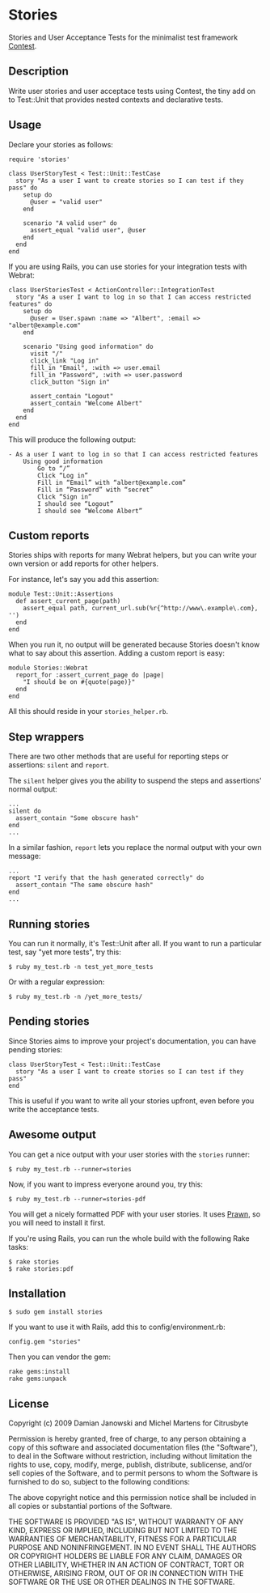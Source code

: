 Stories
=======

Stories and User Acceptance Tests for the minimalist test framework [Contest](http://github.com/citrusbyte/contest).

Description
-----------

Write user stories and user acceptace tests using Contest, the tiny add on to Test::Unit that provides nested contexts and declarative tests.

Usage
-----

Declare your stories as follows:

    require 'stories'

    class UserStoryTest < Test::Unit::TestCase
      story "As a user I want to create stories so I can test if they pass" do
        setup do
          @user = "valid user"
        end

        scenario "A valid user" do
          assert_equal "valid user", @user
        end
      end
    end

If you are using Rails, you can use stories for your integration tests with Webrat:

    class UserStoriesTest < ActionController::IntegrationTest
      story "As a user I want to log in so that I can access restricted features" do
        setup do
          @user = User.spawn :name => "Albert", :email => "albert@example.com"
        end

        scenario "Using good information" do
          visit "/"
          click_link "Log in"
          fill_in "Email", :with => user.email
          fill_in "Password", :with => user.password
          click_button "Sign in"

          assert_contain "Logout"
          assert_contain "Welcome Albert"
        end
      end
    end

This will produce the following output:

    - As a user I want to log in so that I can access restricted features
        Using good information
            Go to “/”
            Click “Log in”
            Fill in “Email” with “albert@example.com”
            Fill in “Password” with “secret”
            Click “Sign in”
            I should see “Logout”
            I should see “Welcome Albert”

Custom reports
--------------

Stories ships with reports for many Webrat helpers, but you can write your own version or add reports
for other helpers.

For instance, let's say you add this assertion:

    module Test::Unit::Assertions
      def assert_current_page(path)
        assert_equal path, current_url.sub(%r{^http://www\.example\.com}, '')
      end
    end

When you run it, no output will be generated because Stories doesn't know what to say about this assertion.
Adding a custom report is easy:

    module Stories::Webrat
      report_for :assert_current_page do |page|
        "I should be on #{quote(page)}"
      end
    end

All this should reside in your `stories_helper.rb`.

Step wrappers
---------------

There are two other methods that are useful for reporting steps or assertions: `silent` and `report`.

The `silent` helper gives you the ability to suspend the steps and assertions' normal output:

    ...
    silent do
      assert_contain "Some obscure hash"
    end
    ...

In a similar fashion, `report` lets you replace the normal output with your own message:

    ...
    report "I verify that the hash generated correctly" do
      assert_contain "The same obscure hash"
    end
    ...

Running stories
---------------

You can run it normally, it's Test::Unit after all. If you want to run a particular test, say "yet more tests", try this:

    $ ruby my_test.rb -n test_yet_more_tests

Or with a regular expression:

    $ ruby my_test.rb -n /yet_more_tests/

Pending stories
---------------

Since Stories aims to improve your project's documentation, you can have pending stories:

    class UserStoryTest < Test::Unit::TestCase
      story "As a user I want to create stories so I can test if they pass"
    end

This is useful if you want to write all your stories upfront, even before you write the acceptance tests.

Awesome output
--------------

You can get a nice output with your user stories with the `stories` runner:

    $ ruby my_test.rb --runner=stories

Now, if you want to impress everyone around you, try this:

    $ ruby my_test.rb --runner=stories-pdf

You will get a nicely formatted PDF with your user stories. It uses [Prawn](http://prawn.majesticseacreature.com/), so you will need to install it first.

If you're using Rails, you can run the whole build with the following Rake tasks:

    $ rake stories
    $ rake stories:pdf

Installation
------------

    $ sudo gem install stories

If you want to use it with Rails, add this to config/environment.rb:

    config.gem "stories"

Then you can vendor the gem:

    rake gems:install
    rake gems:unpack

License
-------

Copyright (c) 2009 Damian Janowski and Michel Martens for Citrusbyte

Permission is hereby granted, free of charge, to any person
obtaining a copy of this software and associated documentation
files (the "Software"), to deal in the Software without
restriction, including without limitation the rights to use,
copy, modify, merge, publish, distribute, sublicense, and/or sell
copies of the Software, and to permit persons to whom the
Software is furnished to do so, subject to the following
conditions:

The above copyright notice and this permission notice shall be
included in all copies or substantial portions of the Software.

THE SOFTWARE IS PROVIDED "AS IS", WITHOUT WARRANTY OF ANY KIND,
EXPRESS OR IMPLIED, INCLUDING BUT NOT LIMITED TO THE WARRANTIES
OF MERCHANTABILITY, FITNESS FOR A PARTICULAR PURPOSE AND
NONINFRINGEMENT. IN NO EVENT SHALL THE AUTHORS OR COPYRIGHT
HOLDERS BE LIABLE FOR ANY CLAIM, DAMAGES OR OTHER LIABILITY,
WHETHER IN AN ACTION OF CONTRACT, TORT OR OTHERWISE, ARISING
FROM, OUT OF OR IN CONNECTION WITH THE SOFTWARE OR THE USE OR
OTHER DEALINGS IN THE SOFTWARE.
